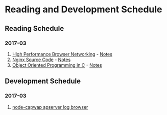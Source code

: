 # Reading and Development Schedule

## Reading Schedule

### 2017-03
1. [High Performance Browser Networking](https://hpbn.co/) - [Notes](hpbnetwork.md)
2. [Nginx Source Code](https://github.com/nginx/nginx) - [Notes](nginx.md)
3. [Object Oriented Programming in C](http://www.planetpdf.com/codecuts/pdfs/ooc.pdf) - [Notes](ooc.md)  

## Development Schedule

### 2017-03
1. [node-capwap apserver log browser](https://github.com/zqqiang/node-capwap)
